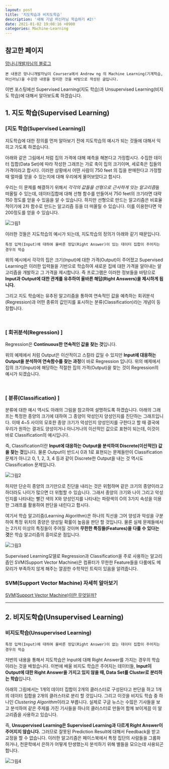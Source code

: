 ```yaml
---
layout: post
title: '지도학습과 비지도학습'
description: '새해 기념 머신러닝 학습하기 #2!'
date: 2021-01-02 19:08:16 +0900
categories: Machine-Learning 
---
```

## 참고한 페이지
[망나니개발자님의 블로그][man]

    본 내용은 망나니개발자님이 Coursera에서 Andrew ng 의 Machine Learning(기계학습, 머신러닝)을 수강한 내용을 정리한 것을 바탕으로 작성된 글입니다. 

이번 포스팅에선 Supervised Learning(지도 학습)과 Unsupervised Learning(비지도 학습)에 대해서 알아보도록 하겠습니다.

## 1. 지도 학습(Supervised Learning)
### [지도 학습(Supervised Learning)]
지도학습에 대한 정의를 먼저 알아보기 전에 지도학습의 예시가 되는 것들에 대해서 익히고 가도록 하겠습니다. 

아래와 같은 그림에서 처럼 집의 가격에 대해 예측을 해본다고 가정합시다. 수집한 데이터 집합(Data Set)에 따라 작성한 그래프는 가로 축이 집의 크기이며, 세로축은 집들의 가격이라고 합시다. 이러한 상황에서 어떤 사람이 750 feet 의 집을 판매한다고 가정할 때 얼마를 얻을 수 있는지에 대해 우리에게 물어보았다고 합시다. 

우리는 이 문제를 해결하기 위해서 *각각의 값들을 선형으로 근사하게 잇는 알고리즘*을 떠올릴 수 있는데, 데이터집합에 대해 선형 함수를 만들어서 750 feet의 크기라면 대략 150 정도를 얻을 수 있음을 알 수 있습니다. 하지만 선형으로 만드는 알고리즘은 비효율적이기에 2차 함수로 만드는 알고리즘 등을 더 떠올릴 수 있습니다. 이를 이용한다면 약 200정도를 얻을 수 있습니다.

![그림1](https://t1.daumcdn.net/cfile/tistory/994375375A3767BA20)

이러한 것들은 지도학습의 예시가 되는데, 지도학습의 정의가 아래와 같기 때문입니다.

    특정 입력(Input)에 대하여 올바른 정답(Right Answer)이 있는 데이터 집합이 주어지는 경우의 학습

위의 예시에서 각각의 집은 크기(Input)에 대한 가격(Output)이 주어졌고 Supervised Learning은 이러한 입력들을 기반으로 학습하여 새로운 집에 대한 가격을 알아내는 알고리즘을 개발하고 그 가격을 제시합니다. 즉 프로그램은 이러한 정보들을 바탕으로 **Input과 Output에 대한 관계를 유추하여 올바른 해답(Right Answers)을 제시하게 됩니다.**

그리고 지도 학습에는 유추된 알고리즘을 통하여 연속적인 값을 예측하는 회귀분석(Regression)과 어떤 종류의 값인지를 표시하는 분류(Classification)라는 개념이 등장합니다.

<br>

### [ 회귀분석(Regression) ]

Regression은 **Continuous한 연속적인 값을 찾는 것**입니다. 

위의 예제에서 처럼 Output은 이산적이고 스칼라 값일 수 있지만 **Input에 대응하는 Output을 분석하여 연속함수를 찾는 과정**이 바로 Regression 입니다. 위의 예제에서 집의 크기(Input)에 해당하는 적절한 집의 가격(Output)을 찾는 것이 Regression의 예시가 되겠습니다.

<br>

### [ 분류(Classification) ]

분류에 대한 예시 역시도 아래의 그림을 참고하여 설명하도록 하겠습니다. 아래의 그래프는 특정한 종양의 크기에 대하여 그 종양이 악성인지 양성인지를 진단하는 그래프입니다. 이때 4~5 사이의 모호한 종양 크기가 악성인지 양성인지를 구한다고 할 때 결국에 우리가 원하는 결과도 양성이거나 아니거나의 이산적인 값으로 표현이 되는데, 이것이 바로 Classification의 예시입니다.

즉, Classification이란 **Input에 대응하는 Output을 분석하여 Discrete(이산적인) 값을 찾는 것**입니다. 물론 Output이 반드시 0과 1로 표현되는 문제들만이 Classification 문제가 아니고 0, 1, 2, 3, 4 등과 같이 Discrete한 Output을 내는 것 역시도 Classification 문제입니다. 

![그림2](https://t1.daumcdn.net/cfile/tistory/99C61B495A37739833)

하지만 단순히 종양의 크기만으로 진단을 내리는 것은 위험하며 같은 크기의 종양이라고 하더라도 나이가 많으면 더 위험할 수 있습니다. 그래서 종양의 크기와 나이 그리고 악성인지를 나타내는 빨간 색의 X와 양성인지를 나타내는 파랑색의 O의 3가지 속성을 이용한 그래프를 활용하여 판단을 내린다고 합시다. 

여기서 학습 알고리즘(Learning Algorithm)은 하나의 직선을 그어 양성과 악성을 구분하여 특정 위치의 종양은 양성일 확률이 높음을 판단 할 것입니다. 물론 실제 문제들에서는 2가지 이상의 특징들이 주어질 것이며 **무한한 특징들(Features)을 다룰 수 있다는 것**은 학습 알고리즘의 흥미로운 점입니다.

![그림3](https://t1.daumcdn.net/cfile/tistory/99EBCC355A37773731)

Supervised Learning모델로 Regression과 Classification을 주로 사용하는 알고리즘인 SVM(Support Vector Machine)은 컴퓨터가 무한한 Feature들을 다룸에도 메모리가 부족하지 않게 해주는 깔끔한 수학적인 트릭이 있음을 알려줍니다.

### SVM(Support Vector Machine) 자세히 알아보기
[SVM(Support Vector Machine)이란 무엇일까?][svm]

---

## 2. 비지도학습(Unsupervised Learning)

### 비지도학습(Unsupervised Learning)

    특정 입력(Input)에 대하여 올바른 정답(Right Answer)이 없는 데이터 집합이 주어지는 경우의 학습

저번의 내용을 통해서 지도학습은 Input에 대해 Right Answer를 가지는 경우의 학습이라는 것을 배웠습니다. 이번에 배울 비지도 학습은 주어지는 데이터들, **Input이 Output에 대한 Right Answer을 가지고 있지 않을 때, Data Set를 Cluster로 분리하는 학습**입니다. 

아래의 그림에서는 1개의 데이터 집합이 2개의 클러스터로 구성된다고 판단을 하고 1개의 데이터 집합을 2개의 클러스터로 분리 할 것입니다. 그리고 이것을 비지도 학습 중 하나인 *Clustering Algorithm*이라고 부릅니다. 실제로 구글 뉴스는 수많은 기사들을 보고 분석하여 같은 주제를 가진 기사들을 하나의 클러스터로 만들어 함께 보이게끔 이 알고리즘을 사용하고 있습니다. 

즉, **Unsupervised Learning은 Supervised Learning과 다르게 Right Answer이 주어지지 않습니다.** 그러므로 잘못된 Prediction Result에 대해서 Feedback을 받고 교정을 할 수 없습니다. 이러한 알고리즘은 페이스북에서 특정 집단의 사람들을 그룹화하거나, 천문학에서 은하가 어떻게 탄생했는지 분석하기 위해 별들을 모으는데 사용되곤 합니다.

![그림4](https://t1.daumcdn.net/cfile/tistory/99F828455A37C41F1A)






[man]: https://mangkyu.tistory.com/31?category=767742
[svm]: #

<style scoped>
    body{
    }
</style>